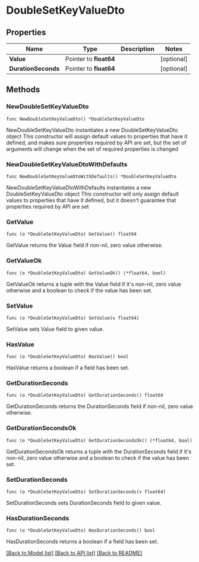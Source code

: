 # DoubleSetKeyValueDto

## Properties

Name | Type | Description | Notes
------------ | ------------- | ------------- | -------------
**Value** | Pointer to **float64** |  | [optional] 
**DurationSeconds** | Pointer to **float64** |  | [optional] 

## Methods

### NewDoubleSetKeyValueDto

`func NewDoubleSetKeyValueDto() *DoubleSetKeyValueDto`

NewDoubleSetKeyValueDto instantiates a new DoubleSetKeyValueDto object
This constructor will assign default values to properties that have it defined,
and makes sure properties required by API are set, but the set of arguments
will change when the set of required properties is changed

### NewDoubleSetKeyValueDtoWithDefaults

`func NewDoubleSetKeyValueDtoWithDefaults() *DoubleSetKeyValueDto`

NewDoubleSetKeyValueDtoWithDefaults instantiates a new DoubleSetKeyValueDto object
This constructor will only assign default values to properties that have it defined,
but it doesn't guarantee that properties required by API are set

### GetValue

`func (o *DoubleSetKeyValueDto) GetValue() float64`

GetValue returns the Value field if non-nil, zero value otherwise.

### GetValueOk

`func (o *DoubleSetKeyValueDto) GetValueOk() (*float64, bool)`

GetValueOk returns a tuple with the Value field if it's non-nil, zero value otherwise
and a boolean to check if the value has been set.

### SetValue

`func (o *DoubleSetKeyValueDto) SetValue(v float64)`

SetValue sets Value field to given value.

### HasValue

`func (o *DoubleSetKeyValueDto) HasValue() bool`

HasValue returns a boolean if a field has been set.

### GetDurationSeconds

`func (o *DoubleSetKeyValueDto) GetDurationSeconds() float64`

GetDurationSeconds returns the DurationSeconds field if non-nil, zero value otherwise.

### GetDurationSecondsOk

`func (o *DoubleSetKeyValueDto) GetDurationSecondsOk() (*float64, bool)`

GetDurationSecondsOk returns a tuple with the DurationSeconds field if it's non-nil, zero value otherwise
and a boolean to check if the value has been set.

### SetDurationSeconds

`func (o *DoubleSetKeyValueDto) SetDurationSeconds(v float64)`

SetDurationSeconds sets DurationSeconds field to given value.

### HasDurationSeconds

`func (o *DoubleSetKeyValueDto) HasDurationSeconds() bool`

HasDurationSeconds returns a boolean if a field has been set.


[[Back to Model list]](../README.md#documentation-for-models) [[Back to API list]](../README.md#documentation-for-api-endpoints) [[Back to README]](../README.md)


